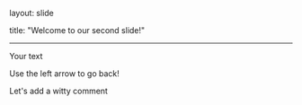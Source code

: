 layout: slide

title: "Welcome to our second slide!"

---

Your text

Use the left arrow to go back!


Let's add a witty comment

